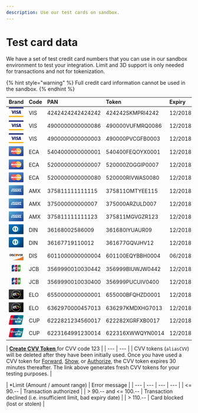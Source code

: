 ```yaml
---
description: Use our test cards on sandbox.
---
```


# Test card data

We have a set of test credit card numbers that you can use in our sandbox environment to test your integration. Limit and 3D support is only needed for transactions and not for tokenization.

{% hint style="warning" %}
Full credit card information cannot be used in the sandbox.
{% endhint %}

| Brand | Code | PAN | Token | Expiry | CVV | Limit | 3D |
| :--- | :--- | :--- | :--- | :--- | :--- | :--- | :--- |
| ![](.gitbook/assets/logo_visa%20%281%29.png) | VIS | 4242424242424242 | 424242SKMPRI4242 | 12/2018 | 123 | yes | No |
| ![](.gitbook/assets/logo_visa%20%282%29.png) | VIS | 4900000000000086 | 490000VUFMRQ0086 | 12/2018 | 123 | No | Yes |
| ![](.gitbook/assets/logo_visa.png) | VIS | 4900000000000003 | 490000PVCGFB0003 | 12/2018 | 123 | No | Yes |
| ![](.gitbook/assets/logo_mastercard.png) | ECA | 5404000000000001 | 540400FEQOYX0001 | 12/2018 | 123 | Yes | Yes |
| ![](.gitbook/assets/logo_mastercard%20%281%29.png) | ECA | 5200000000000007 | 520000ZOGGIP0007 | 12/2018 | 123 | No | No |
| ![](.gitbook/assets/logo_mastercard%20%282%29.png) | ECA | 5200000000000080 | 520000RIVWAS0080 | 12/2018 | 123 | No | Yes |
| ![](.gitbook/assets/logo_amex.png) | AMX | 375811111111115 | 375811OMTYEE115 | 12/2018 | 1234 | Yes | No |
| ![](.gitbook/assets/logo_amex%20%281%29.png) | AMX | 375000000000007 | 375000ARZULD007 | 12/2018 | 1234 | No | Yes |
| ![](.gitbook/assets/logo_amex%20%282%29.png) | AMX | 375811111111123 | 375811MGVGZR123 | 12/2018 | 1234 | No | No |
| ![](.gitbook/assets/logo_diners.png) | DIN | 36168002586009 | 361680IYUAUR09 | 12/2018 | 123 | Yes | - |
| ![](.gitbook/assets/logo_diners%20%281%29.png) | DIN | 36167719110012 | 361677GQVJHV12 | 12/2018 | 123 | No | - |
| ![](.gitbook/assets/logo_discover.png) | DIS | 6011000000000004 | 601100EQYBBH0004 | 06/2018 | 123 | - | - |
| ![](.gitbook/assets/logo_jcb%20%281%29.png) | JCB | 3569990010030442 | 356999BIUWJW0442 | 12/2018 | 123 | Yes | - |
| ![](.gitbook/assets/logo_jcb.png) | JCB | 3569990010030400 | 356999PUCUIV0400 | 12/2018 | 123 | No | No |
| ![](.gitbook/assets/logo_elo%20%281%29.png) | ELO | 6550000000000001 | 655000BFQHZD0001 | 12/2018 | 123 | - | - |
| ![](.gitbook/assets/logo_elo.png) | ELO | 6362970000457013 | 636297KMDXHG7013 | 12/2018 | 123 | - | - |
| ![](.gitbook/assets/logo_cup%20%281%29.png) | CUP | 6222821234560017 | 622282XGRFXB0017 | 12/2018 | - | No | Yes |
| ![](.gitbook/assets/logo_cup.png) | CUP | 6223164991230014 | 622316XWWQYN0014 | 12/2018 | - | No | No |

| [**Create CVV Token** ](https://pilot.datatrans.biz/upp/jsp/upStart.jsp?uppAliasOnly=yes&merchantId=1000011011&amount=1000&currency=CHF&refno=800381&sign=30916165706580013&paymentmethod=VIS&aliasCC=70119122433810042&expm=12&expy=18&cvv=123)for CVV code 123 |
| --- | --- |
| CVV tokens \(`aliasCVV`\) will be deleted after they have been initially used. Once you have used a CVV token for [Forward](use-stored-cards/forward/), [Show](use-stored-cards/show.md), or [Authorize](use-stored-cards/authorize.md), the CVV token expires 30 minutes thereafter. The link above generates fresh CVV tokens for your testing purposes.  |

| \*Limit \(Amount / amount range\) | Error message |
| --- | --- | --- | --- |
| &lt;= 90.-- | Transaction authorized |
| &gt; 90.-- and &lt;= 100.-- | Transaction declined \(i.e. insufficient limit, bad expiry date\) |
| &gt; 110.-- | Card blocked \(lost or stolen\) |



